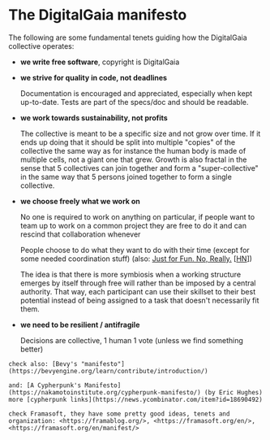 
# The DigitalGaia manifesto

The following are some fundamental tenets guiding how the DigitalGaia collective operates:

- **we write free software**, copyright is DigitalGaia

- **we strive for quality in code, not deadlines**

  Documentation is encouraged and appreciated, especially when kept up-to-date. Tests are part of the specs/doc and should be readable.

- **we work towards sustainability, not profits**

  The collective is meant to be a specific size and not grow over time. If it ends up doing that it should be split into multiple "copies" of the collective the same way as for instance the human body is made of multiple cells, not a giant one that grew. Growth is also fractal in the sense that 5 collectives can join together and form a "super-collective" in the same way that 5 persons joined together to form a single collective.

- **we choose freely what we work on**

  No one is required to work on anything on particular, if people want to team up to work on a common project they are free to do it and can rescind that collaboration whenever

  People choose to do what they want to do with their time (except for some needed coordination stuff) (also: [Just for Fun. No, Really.](https://justforfunnoreally.dev/) [[HN](https://news.ycombinator.com/item?id=33255920)])

  The idea is that there is more symbiosis when a working structure emerges by itself through free will rather than be imposed by a central authority. That way, each participant can use their skillset to their best potential instead of being assigned to a task that doesn't necessarily fit them.

- **we need to be resilient / antifragile**

  Decisions are collective, 1 human 1 vote (unless we find something better)

```{note}
check also: [Bevy's "manifesto"](https://bevyengine.org/learn/contribute/introduction/)

and: [A Cypherpunk's Manifesto](https://nakamotoinstitute.org/cypherpunk-manifesto/) (by Eric Hughes)
more [cypherpunk links](https://news.ycombinator.com/item?id=18690492)

check Framasoft, they have some pretty good ideas, tenets and organization: <https://framablog.org/>, <https://framasoft.org/en/>, <https://framasoft.org/en/manifest/>
```
